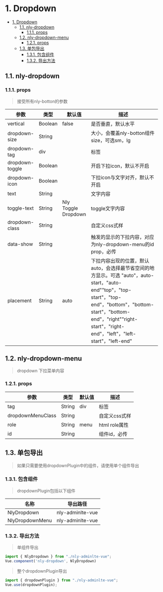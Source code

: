 # 1. Dropdown

<!-- TOC -->

- [1. Dropdown](#1-dropdown)
    - [1.1. nly-dropdown](#11-nly-dropdown)
        - [1.1.1. props](#111-props)
    - [1.2. nly-dropdown-menu](#12-nly-dropdown-menu)
        - [1.2.1. props](#121-props)
    - [1.3. 单包导出](#13-单包导出)
        - [1.3.1. 包含组件](#131-包含组件)
        - [1.3.2. 导出方法](#132-导出方法)

<!-- /TOC -->

## 1.1. nly-dropdown

### 1.1.1. props

> 接受所有nly-botton的参数

参数 | 类型 |  默认值 | 描述
-|-|-|-
vertical | Boolean | false | 是否垂直，默认水平
dropdown-size | String |  | 大小，会覆盖nly-botton组件size，可选sm，lg
dropdown-tag | div |  | 标签
dropdown-toggle | Boolean |  | 开启下拉icon，默认不开启
dropdown-icon | Boolean | | 下拉icon与文字对齐，默认不开启
text | String |  | 文字内容
toggle-text | String | Nly Toggle Dropdown | toggle文字内容
dropdown-class | String |  | 自定义css式样
data-show | String |  | 触发的显示的下拉内容，对应为nly-dropdown-menu的id prop，必传
placement | String | auto | 下拉内容出现的位置，默认auto，会选择最节省空间的地方显示。可选  "auto"，auto-start，"auto-end""top"，"top-start"，"top-end"，"bottom"，"bottom-start"，"bottom-end"，"right""right-start"，"right-end"，"left"，"left-start"，"left-end"

## 1.2. nly-dropdown-menu

> dropdown 下拉菜单内容

### 1.2.1. props

参数 | 类型 |  默认值 | 描述
-|-|-|-
tag | String | div | 标签
dropdownMenuClass | String | | 自定义css式样
role | String | menu | html role属性
id | String |  | 组件id，必传

## 1.3. 单包导出

> 如果只需要使用dropdownPlugin中的组件，请使用单个组件导出

### 1.3.1. 包含组件

> dropdownPlugin包括以下组件

名称 | 导出路径
-|-
NlyDropdown | nly-adminlte-vue
NlyDropdownMenu | nly-adminlte-vue

### 1.3.2. 导出方法

> 单组件导出

```js
import { NlyDropdown } from "./nly-adminlte-vue";
Vue.component('nly-dropdown', NlyDropdown)
```

> 整个dropdownPlugin导出

```js
import { dropdownPlugin } from "./nly-adminlte-vue";
Vue.use(dropdownPlugin);
```
